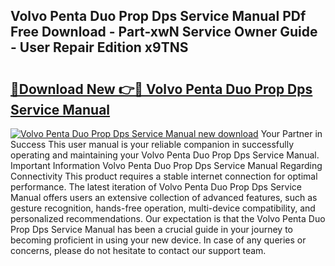## Volvo Penta Duo Prop Dps Service Manual PDf Free Download - Part-xwN Service Owner Guide - User Repair Edition x9TNS

# <h2><a href="http://bc57492.oget.top/?id=Volvo+Penta+Duo+Prop+Dps+Service+Manual">🔗Download New 👉🔴 Volvo Penta Duo Prop Dps Service Manual</a></h2>

[![Volvo Penta Duo Prop Dps Service Manual new download](https://i.imgur.com/5g1atiW.png)](http://bc57492.oget.top/?id=Volvo+Penta+Duo+Prop+Dps+Service+Manual)
Your Partner in Success This user manual is your reliable companion in successfully operating and maintaining your Volvo Penta Duo Prop Dps Service Manual. Important Information Volvo Penta Duo Prop Dps Service Manual Regarding Connectivity This product requires a stable internet connection for optimal performance. The latest iteration of Volvo Penta Duo Prop Dps Service Manual offers users an extensive collection of advanced features, such as gesture recognition, hands-free operation, multi-device compatibility, and personalized recommendations. Our expectation is that the Volvo Penta Duo Prop Dps Service Manual has been a crucial guide in your journey to becoming proficient in using your new device. In case of any queries or concerns, please do not hesitate to contact our support team.

